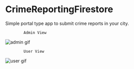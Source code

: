 # CrimeReportingFirestore
Simple portal type app to submit crime reports in your city.

            Admin View

![admin gif](admin.gif "Admin View")

            User View

![user gif](user.gif "User View")
